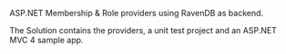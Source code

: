 ASP.NET Membership & Role providers using RavenDB as backend. 

The Solution contains the providers, a unit test project and an ASP.NET MVC 4 sample app.